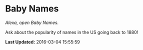 # Baby Names
*Alexa, open Baby Names.*

Ask about the popularity of names in the US going back to 1880!

**Last Updated:** 2016-03-04 15:55:59